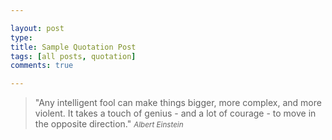 ```yaml
---

layout: post
type: 
title: Sample Quotation Post
tags: [all posts, quotation]
comments: true

---
```


>&quot;Any intelligent fool can make things bigger, more complex, and more violent. It takes a touch of genius - and a lot of courage - to move in the opposite direction.&quot;
><small><cite title="Albert Einstein">Albert Einstein</cite></small>
